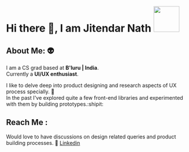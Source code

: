 <!--
**jitendarnath/jitendarnath** is a ✨ _special_ ✨ repository because its `README.md` (this file) appears on your GitHub profile.

Here are some ideas to get you started:

- 🔭 I’m currently working on ...
- 🌱 I’m currently learning ...
- 👯 I’m looking to collaborate on ...
- 🤔 I’m looking for help with ...
- 💬 Ask me about ...
- 📫 How to reach me: ...
- 😄 Pronouns: ...
- ⚡ Fun fact: ...
-->

# Hi there 👋, I am Jitendar Nath <img src="https://camo.githubusercontent.com/b0fa06ee100360ae8811a115c133de7848891e3b/68747470733a2f2f6769746875622e6769746875626173736574732e636f6d2f696d616765732f6d6f6e612d776869737065722e676966" width="70" height="70" />

## About Me:  :alien:
I am a CS grad based at **B'luru | India**. </br>
Currently a **UI/UX enthusiast**.</br>

I like to delve deep into product designing and research aspects of UX process specially. 🌱</br>
In the past I've explored quite a few front-end libraries and experimented with them by building prototypes.:shipit: </br>

## Reach Me : </br>
Would love to have discussions on design related queries and product building processes.
:handshake: [Linkedin](https://www.linkedin.com/in/jitendarnath/)          
